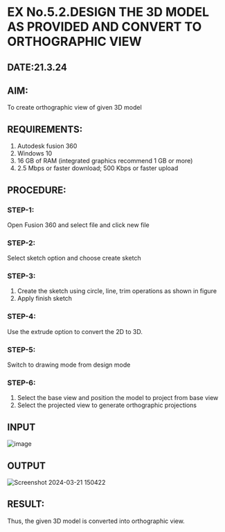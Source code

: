 # EX No.5.2.DESIGN THE 3D MODEL AS PROVIDED AND CONVERT TO ORTHOGRAPHIC VIEW
## DATE:21.3.24

## AIM: 
To create orthographic view of given 3D model

## REQUIREMENTS: 
1. Autodesk fusion 360
2. Windows 10
3. 16 GB of RAM (integrated graphics recommend 1 GB or more)
4. 2.5 Mbps or faster download; 500 Kbps or faster upload 

## PROCEDURE:

### STEP-1:
Open Fusion 360 and select file and click new file

### STEP-2:
Select sketch option and choose create sketch

### STEP-3: 
1. Create the sketch using circle, line, trim operations as shown in figure
2. Apply finish sketch 

### STEP-4:
 Use the extrude option to convert the 2D to 3D.

### STEP-5:
Switch to drawing mode from design mode 
          
### STEP-6:
1. Select the base view and position the model to project from base view 
2. Select the projected view to generate orthographic projections

## INPUT
![image](https://user-images.githubusercontent.com/113594316/199412055-fa1f658d-65f4-42c2-9c3c-78c93512e905.png)

## OUTPUT
![Screenshot 2024-03-21 150422](https://github.com/Dharanya2005/EX-No.5.2.DESIGN-THE-3D-MODEL-AS-PROVIDED-AND-CONVERT-TO-ORTHOGRAPHIC-VIEW/assets/145742468/0031371c-b1cb-4339-883b-303a80d92fc0)


## RESULT:
Thus, the given 3D model is converted into orthographic view.
